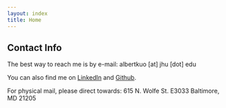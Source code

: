 ```yaml
---
layout: index
title: Home
---
```


## Contact Info

The best way to reach me is by e-mail: albertkuo [at] jhu [dot] edu

You can also find me on [LinkedIn](https://linkedin.com/in/albertokuo) and [Github](https://github.com/albertkuo).

For physical mail, please direct towards:
615 N. Wolfe St. E3033
Baltimore, MD 21205